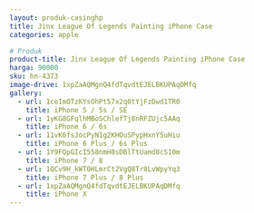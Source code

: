 ```yaml
---
layout: produk-casinghp
title: Jinx League Of Legends Painting iPhone Case
categories: apple

# Produk
product-title: Jinx League Of Legends Painting iPhone Case
harga: 90000
sku: hn-4373
image-drive: 1xpZaAQMgnQ4fdTqvdtEJELBKUPAqDMfq
gallery:
  - url: 1ceImOTzKYsOhPt57x2q0tYjFzDwd1TR0
    title: iPhone 5 / 5s / SE
  - url: 1yKG8GFqlhMBoSChlefTj8nRFZUjc5AAq
    title: iPhone 6 / 6s
  - url: 11vK6fsJocPyN1g2KHOuSPypHxnY5uHiu
    title: iPhone 6 Plus / 6s Plus
  - url: 1Y9FQpGIcI558nmH0sDBlTtUamd8cS10m
    title: iPhone 7 / 8
  - url: 1QCv9H_kWT0HLmrCt2VgQ8Tr8LvWpyYq3
    title: iPhone 7 Plus / 8 Plus
  - url: 1xpZaAQMgnQ4fdTqvdtEJELBKUPAqDMfq
    title: iPhone X
---
```

